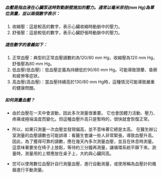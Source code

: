 ##### 血壓是指血液在心臟泵送時對動脈壁施加的壓力。通常以毫米汞柱(mm Hg)為單位測量，並以兩個數字表示：

1. 收縮壓：這是較高的數字，表示心臟收縮時動脈中的壓力。
2. 舒張壓：這是較低的數字，表示心臟舒張時動脈中的壓力。

##### 這些數字的意義如下：

1. 正常血壓：典型的正常血壓讀數約為120/80 mm Hg，收縮壓為120 mm Hg，舒張壓為80 mm Hg。
2. 低血壓(低血壓)：低血壓定義為持續低於90/60 mm Hg。可能導致頭暈、昏厥和疲勞等症狀。
3. 高血壓(高血壓)：當血壓持續高於130/80 mm Hg時，這種情況可能導致嚴重的健康問題。

##### 如何測量血壓？

* 由於血壓在一天中會波動，因此多次測量很重要。
它也會因體力活動、壓力、疼痛或極端溫度而變化。但這種血壓升高只是暫時的，很快就會恢復正常。

* 所以，如果只測量一次血壓並發現偏高，並不意味著它總是太高。
在醫生辦公室測量的血壓讀數也可能誤導：看醫生會讓一些人非常緊張，導致血壓升高。
因此，為了獲得可靠的讀數，應在幾天內多次測量血壓，並且在休息時測量。
這意味著要坐在椅子上放鬆，等待約三分鐘再測量，讓循環系統平靜下來。測量時，測量用的上臂應放在桌子上，大約與心臟同高。

* 您可以使用數位血壓計自行測量血壓，進行自動測量，或使用稱為血壓計的儀器進行手動測量。